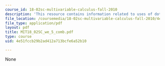 ```yaml
---
course_id: 18-02sc-multivariable-calculus-fall-2010
description: 'This resource contains information related to uses of dot product. '
file_location: /coursemedia/18-02sc-multivariable-calculus-fall-2010/4e51fccb29b2ad412a713bcfe6a52b10_MIT18_02SC_we_5_comb.pdf
file_type: application/pdf
layout: pdf
title: MIT18_02SC_we_5_comb.pdf
type: course
uid: 4e51fccb29b2ad412a713bcfe6a52b10

---
```

None